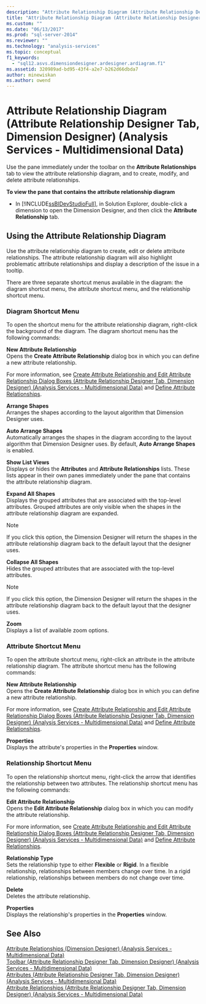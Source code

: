 ```yaml
---
description: "Attribute Relationship Diagram (Attribute Relationship Designer Tab, Dimension Designer) (Analysis Services - Multidimensional Data)"
title: "Attribute Relationship Diagram (Attribute Relationship Designer Tab, Dimension Designer) (Analysis Services - Multidimensional Data) | Microsoft Docs"
ms.custom: ""
ms.date: "06/13/2017"
ms.prod: "sql-server-2014"
ms.reviewer: ""
ms.technology: "analysis-services"
ms.topic: conceptual
f1_keywords: 
  - "sql12.asvs.dimensiondesigner.ardesigner.ardiagram.f1"
ms.assetid: 320989ad-bd95-43f4-a2e7-b262d66dbda7
author: minewiskan
ms.author: owend
---
```

# Attribute Relationship Diagram (Attribute Relationship Designer Tab, Dimension Designer) (Analysis Services - Multidimensional Data)
  Use the pane immediately under the toolbar on the **Attribute Relationships** tab to view the attribute relationship diagram, and to create, modify, and delete attribute relationships.  
  
 **To view the pane that contains the attribute relationship diagram**  
  
-   In [!INCLUDE[ssBIDevStudioFull](../includes/ssbidevstudiofull-md.md)], in Solution Explorer, double-click a dimension to open the Dimension Designer, and then click the **Attribute Relationship** tab.  
  
## Using the Attribute Relationship Diagram  
 Use the attribute relationship diagram to create, edit or delete attribute relationships. The attribute relationship diagram will also highlight problematic attribute relationships and display a description of the issue in a tooltip.  
  
 There are three separate shortcut menus available in the diagram: the diagram shortcut menu, the attribute shortcut menu, and the relationship shortcut menu.  
  
### Diagram Shortcut Menu  
 To open the shortcut menu for the attribute relationship diagram, right-click the background of the diagram. The diagram shortcut menu has the following commands:  
  
 **New Attribute Relationship**  
 Opens the **Create Attribute Relationship** dialog box in which you can define a new attribute relationship.  
  
 For more information, see [Create Attribute Relationship and Edit Attribute Relationship Dialog Boxes &#40;Attribute Relationship Designer Tab, Dimension Designer&#41; &#40;Analysis Services - Multidimensional Data&#41;](create-edit-attribute-relationships-dialog-boxes-analysis-services-multidimensional-data.md) and [Define Attribute Relationships](multidimensional-models/attribute-relationships-define.md).  
  
 **Arrange Shapes**  
 Arranges the shapes according to the layout algorithm that Dimension Designer uses.  
  
 **Auto Arrange Shapes**  
 Automatically arranges the shapes in the diagram according to the layout algorithm that Dimension Designer uses. By default, **Auto Arrange Shapes** is enabled.  
  
 **Show List Views**  
 Displays or hides the **Attributes** and **Attribute Relationships** lists. These lists appear in their own panes immediately under the pane that contains the attribute relationship diagram.  
  
 **Expand All Shapes**  
 Displays the grouped attributes that are associated with the top-level attributes. Grouped attributes are only visible when the shapes in the attribute relationship diagram are expanded.  
  
> [!NOTE]  
>  If you click this option, the Dimension Designer will return the shapes in the attribute relationship diagram back to the default layout that the designer uses.  
  
 **Collapse All Shapes**  
 Hides the grouped attributes that are associated with the top-level attributes.  
  
> [!NOTE]  
>  If you click this option, the Dimension Designer will return the shapes in the attribute relationship diagram back to the default layout that the designer uses.  
  
 **Zoom**  
 Displays a list of available zoom options.  
  
### Attribute Shortcut Menu  
 To open the attribute shortcut menu, right-click an attribute in the attribute relationship diagram. The attribute shortcut menu has the following commands:  
  
 **New Attribute Relationship**  
 Opens the **Create Attribute Relationship** dialog box in which you can define a new attribute relationship.  
  
 For more information, see [Create Attribute Relationship and Edit Attribute Relationship Dialog Boxes &#40;Attribute Relationship Designer Tab, Dimension Designer&#41; &#40;Analysis Services - Multidimensional Data&#41;](create-edit-attribute-relationships-dialog-boxes-analysis-services-multidimensional-data.md) and [Define Attribute Relationships](multidimensional-models/attribute-relationships-define.md).  
  
 **Properties**  
 Displays the attribute's properties in the **Properties** window.  
  
### Relationship Shortcut Menu  
 To open the relationship shortcut menu, right-click the arrow that identifies the relationship between two attributes. The relationship shortcut menu has the following commands:  
  
 **Edit Attribute Relationship**  
 Opens the **Edit Attribute Relationship** dialog box in which you can modify the attribute relationship.  
  
 For more information, see [Create Attribute Relationship and Edit Attribute Relationship Dialog Boxes &#40;Attribute Relationship Designer Tab, Dimension Designer&#41; &#40;Analysis Services - Multidimensional Data&#41;](create-edit-attribute-relationships-dialog-boxes-analysis-services-multidimensional-data.md) and [Define Attribute Relationships](multidimensional-models/attribute-relationships-define.md).  
  
 **Relationship Type**  
 Sets the relationship type to either **Flexible** or **Rigid**. In a flexible relationship, relationships between members change over time. In a rigid relationship, relationships between members do not change over time.  
  
 **Delete**  
 Deletes the attribute relationship.  
  
 **Properties**  
 Displays the relationship's properties in the **Properties** window.  
  
## See Also  
 [Attribute Relationships &#40;Dimension Designer&#41; &#40;Analysis Services - Multidimensional Data&#41;](attribute-relationships-dimension-designer-analysis-services-multidimensional-data.md)   
 [Toolbar &#40;Attribute Relationship Designer Tab, Dimension Designer&#41; &#40;Analysis Services - Multidimensional Data&#41;](toolbar-attribute-relationship-dimension-designer-analysis-services-multidimensional-data.md)   
 [Attributes &#40;Attribute Relationship Designer Tab, Dimension Designer&#41; &#40;Analysis Services - Multidimensional Data&#41;](attributes-designer-tab-dimension-designer-analysis-services-multidimensional-data.md)   
 [Attribute Relationships &#40;Attribute Relationship Designer Tab, Dimension Designer&#41; &#40;Analysis Services - Multidimensional Data&#41;](attribute-relationships-designer-tab-dimension-designer-analysis-services-multidimensional-data.md)  
  
  
